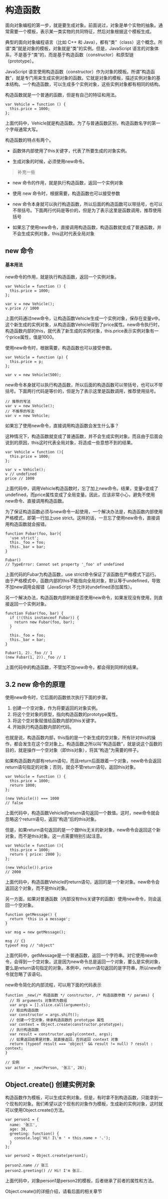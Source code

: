 构造函数
=

面向对象编程的第一步，就是要生成对象。前面说过，对象是单个实物的抽象。通常需要一个模板，表示某一类实物的共同特征，然后对象根据这个模板生成。

典型的面向对象编程语言（比如 C++ 和 Java），都有“类”（class）这个概念。所谓“类”就是对象的模板，对象就是“类”的实例。但是，JavaScript 语言的对象体系，不是基于“类”的，而是基于构造函数（constructor）和原型链（prototype）。

JavaScript 语言使用构造函数（constructor）作为对象的模板。所谓”构造函数”，就是专门用来生成实例对象的函数。它就是对象的模板，描述实例对象的基本结构。一个构造函数，可以生成多个实例对象，这些实例对象都有相同的结构。

构造函数就是一个普通的函数，但是有自己的特征和用法。

    var Vehicle = function () {
      this.price = 1000;
    };
    
    
上面代码中，Vehicle就是构造函数。为了与普通函数区别，构造函数名字的第一个字母通常大写。

构造函数的特点有两个。

* 函数体内部使用了this关键字，代表了所要生成的对象实例。

* 生成对象的时候，必须使用new命令。
> 补充一些
* new 命令的作用，就是执行构造函数，返回一个实例对象

* 使用 new 命令时，根据需要，构造函数也可以接受参数

* new 命令本身就可以执行构造函数，所以后面的构造函数可以带括号，也可以不带括号。下面两行代码是等价的，但是为了表示这里是函数调用，推荐使用括号

* 如果忘了使用new命令，直接调用构造函数，构造函数就变成了普通函数，并不会生成实例对象，this这时代表全局对象

new 命令
-

#### 基本用法

new命令的作用，就是执行构造函数，返回一个实例对象。

    var Vehicle = function () {
      this.price = 1000;
    };
    
    var v = new Vehicle();
    v.price // 1000
    
    
上面代码通过new命令，让构造函数Vehicle生成一个实例对象，保存在变量v中。这个新生成的实例对象，从构造函数Vehicle得到了price属性。new命令执行时，构造函数内部的this，就代表了新生成的实例对象，this.price表示实例对象有一个price属性，值是1000。

使用new命令时，根据需要，构造函数也可以接受参数。

    var Vehicle = function (p) {
      this.price = p;
    };
    
    var v = new Vehicle(500);
    
new命令本身就可以执行构造函数，所以后面的构造函数可以带括号，也可以不带括号。下面两行代码是等价的，但是为了表示这里是函数调用，推荐使用括号。

    // 推荐的写法
    var v = new Vehicle();
    // 不推荐的写法
    var v = new Vehicle;
    
如果忘了使用new命令，直接调用构造函数会发生什么事？

这种情况下，构造函数就变成了普通函数，并不会生成实例对象。而且由于后面会说到的原因，this这时代表全局对象，将造成一些意想不到的结果。

    var Vehicle = function (){
      this.price = 1000;
    };
    
    var v = Vehicle();
    v // undefined
    price // 1000
    
    
上面代码中，调用Vehicle构造函数时，忘了加上new命令。结果，变量v变成了undefined，而price属性变成了全局变量。因此，应该非常小心，避免不使用new命令、直接调用构造函数。

为了保证构造函数必须与new命令一起使用，一个解决办法是，构造函数内部使用严格模式，即第一行加上use strict。这样的话，一旦忘了使用new命令，直接调用构造函数就会报错。

    function Fubar(foo, bar){
      'use strict';
      this._foo = foo;
      this._bar = bar;
    }
    
    Fubar()
    // TypeError: Cannot set property '_foo' of undefined
    
    
上面代码的Fubar为构造函数，use strict命令保证了该函数在严格模式下运行。由于严格模式中，函数内部的this不能指向全局对象，默认等于undefined，导致不加new调用会报错（JavaScript 不允许对undefined添加属性）。

另一个解决办法，构造函数内部判断是否使用new命令，如果发现没有使用，则直接返回一个实例对象。

    function Fubar(foo, bar) {
      if (!(this instanceof Fubar)) {
        return new Fubar(foo, bar);
      }
    
      this._foo = foo;
      this._bar = bar;
    }
    
    Fubar(1, 2)._foo // 1
    (new Fubar(1, 2))._foo // 1
    
上面代码中的构造函数，不管加不加new命令，都会得到同样的结果。


3.2 new 命令的原理
-

使用new命令时，它后面的函数依次执行下面的步骤。

1. 创建一个空对象，作为将要返回的对象实例。
2. 将这个空对象的原型，指向构造函数的prototype属性。
3. 将这个空对象赋值给函数内部的this关键字。
4. 开始执行构造函数内部的代码。

也就是说，构造函数内部，this指的是一个新生成的空对象，所有针对this的操作，都会发生在这个空对象上。构造函数之所以叫“构造函数”，就是说这个函数的目的，就是操作一个空对象（即this对象），将其“构造”为需要的样子。

如果构造函数内部有return语句，而且return后面跟着一个对象，new命令会返回return语句指定的对象；否则，就会不管return语句，返回this对象。

    var Vehicle = function () {
      this.price = 1000;
      return 1000;
    };
    
    (new Vehicle()) === 1000
    // false
    
    
上面代码中，构造函数Vehicle的return语句返回一个数值。这时，new命令就会忽略这个return语句，返回“构造”后的this对象。

但是，如果return语句返回的是一个跟this无关的新对象，new命令会返回这个新对象，而不是this对象。这一点需要特别引起注意。

    var Vehicle = function (){
      this.price = 1000;
      return { price: 2000 };
    };
    
    (new Vehicle()).price
    // 2000
    
上面代码中，构造函数Vehicle的return语句，返回的是一个新对象。new命令会返回这个对象，而不是this对象。

另一方面，如果对普通函数（内部没有this关键字的函数）使用new命令，则会返回一个空对象。

    function getMessage() {
      return 'this is a message';
    }
    
    var msg = new getMessage();
    
    msg // {}
    typeof msg // "object"
    
上面代码中，getMessage是一个普通函数，返回一个字符串。对它使用new命令，会得到一个空对象。这是因为new命令总是返回一个对象，要么是实例对象，要么是return语句指定的对象。本例中，return语句返回的是字符串，所以new命令就忽略了该语句。

new命令简化的内部流程，可以用下面的代码表示

    function _new(/* 构造函数 */ constructor, /* 构造函数参数 */ params) {
      // 将 arguments 对象转为数组
      var args = [].slice.call(arguments);
      // 取出构造函数
      var constructor = args.shift();
      // 创建一个空对象，继承构造函数的 prototype 属性
      var context = Object.create(constructor.prototype);
      // 执行构造函数
      var result = constructor.apply(context, args);
      // 如果返回结果是对象，就直接返回，否则返回 context 对象
      return (typeof result === 'object' && result != null) ? result : context;
    }
    
    // 实例
    var actor = _new(Person, '张三', 28);
    
Object.create() 创建实例对象
-

构造函数作为模板，可以生成实例对象。但是，有时拿不到构造函数，只能拿到一个现有的对象。我们希望以这个现有的对象作为模板，生成新的实例对象，这时就可以使用Object.create()方法。

    var person1 = {
      name: '张三',
      age: 38,
      greeting: function() {
        console.log('Hi! I\'m ' + this.name + '.');
      }
    };
    
    var person2 = Object.create(person1);
    
    person2.name // 张三
    person2.greeting() // Hi! I'm 张三.

上面代码中，对象person1是person2的模板，后者继承了前者的属性和方法。

Object.create()的详细介绍，请看后面的相关章节
